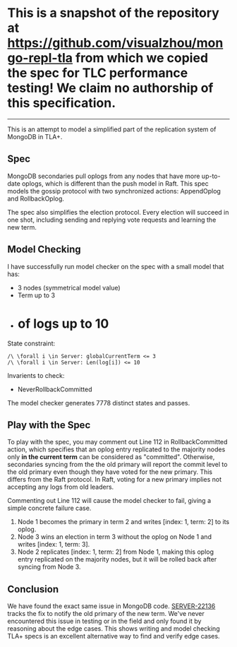 # This is a snapshot of the repository at https://github.com/visualzhou/mongo-repl-tla from which we copied the spec for TLC performance testing! We claim no authorship of this specification.
---------------------------


This is an attempt to model a simplified part of the replication system of MongoDB in TLA+.

## Spec
MongoDB secondaries pull oplogs from any nodes that have more up-to-date oplogs, which is different than the push model in Raft. This spec models the gossip protocol with two synchronized actions: AppendOplog and RollbackOplog.

The spec also simplifies the election protocol. Every election will succeed in one shot, including sending and replying vote requests and learning the new term.

## Model Checking
I have successfully run model checker on the spec with a small model that has:
- 3 nodes (symmetrical model value)
- Term up to 3
- # of logs up to 10

State constraint:
```tla
/\ \forall i \in Server: globalCurrentTerm <= 3
/\ \forall i \in Server: Len(log[i]) <= 10
```
Invarients to check:
- NeverRollbackCommitted

The model checker generates 7778 distinct states and passes.

## Play with the Spec
To play with the spec, you may comment out Line 112 in RollbackCommitted action, which specifies that an oplog entry replicated to the majority nodes only **in the current term** can be considered as "committed". Otherwise, secondaries syncing from the the old primary will report the commit level to the old primary even though they have voted for the new primary. This differs from the Raft protocol. In Raft, voting for a new primary implies not accepting any logs from old leaders.

Commenting out Line 112 will cause the model checker to fail, giving a simple concrete failure case.

1. Node 1 becomes the primary in term 2 and writes [index: 1, term: 2] to its oplog.
2. Node 3 wins an election in term 3 without the oplog on Node 1 and writes [index: 1, term: 3].
3. Node 2 replicates [index: 1, term: 2] from Node 1, making this oplog entry replicated on the majority nodes, but it will be rolled back after syncing from Node 3.

## Conclusion
We have found the exact same issue in MongoDB code. [SERVER-22136](https://jira.mongodb.org/browse/SERVER-22136) tracks the fix to notify the old primary of the new term. We've never encountered this issue in testing or in the field and only found it by reasoning about the edge cases. This shows writing and model checking TLA+ specs is an excellent alternative way to find and verify edge cases.
